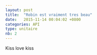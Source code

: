 ```yaml
---
layout: post
title:  "Robin est vraiment tres beau"
date:   2015-11-14 00:04:02 +0800
categories: API
type: unitaire
nb: 2
---
```


Kiss love kiss

[jekyll-docs]: http://jekyllrb.com/docs/home
[jekyll-gh]:   https://github.com/jekyll/jekyll
[jekyll-talk]: https://talk.jekyllrb.com/
